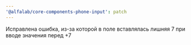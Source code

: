```yaml
---
'@alfalab/core-components-phone-input': patch
---
```


Исправлена ошибка, из-за которой в поле вставлялась лишняя 7 при вводе значения перед +7

